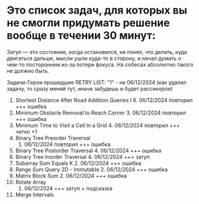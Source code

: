 # Это список задач, для которых вы не смогли придумать решение вообще в течении 30 минут:

Затуп — это состояние, когда остановился, не понял, что делать, 
куда двигаться дальше, мысли ушли куда-то в сторону,
и начал думать о чем-то постороннем из-за потери фокуса. 
На собесах абсолютно такого не должно быть. 

Задачи-Герои прошедшие RETRY LIST: "1" - на 06/12/2024
(как удалил задачу, то сразу меняй тут, иначе забудешь и будет рассинхрон)

1. Shortest Distance After Road Addition Queries I
   6. 06/12/2024 повторил +++ ошибка
2. Minimum Obstacle Removal to Reach Corner
   3. 06/12/2024 повторил +++ ошибка
3. Minimum Time to Visit a Cell In a Grid 
   4. 06/12/2024 повторил +++ четко +1
4. Binary Tree Preorder Traversal
   1. 06/12/2024 повторил +++ ошибка
5. Binary Tree Postorder Traversal
   4. 06/12/2024 +++ ошибка
5. Binary Tree Inorder Traversal
   4. 06/12/2024 +++ затуп
6. Subarray Sum Equals K 
   2. 06/12/2024 +++ ошибка
7. Range Sum Query 2D - Immutable
   2. 06/12/2024 +++ ошибка
8. Matrix Block Sum
   2. 06/12/2024 +++ ошибка
9. Rotate Array
   1. 06/12/2024 +++ затуп + подсказка
10. Merge Intervals

    
